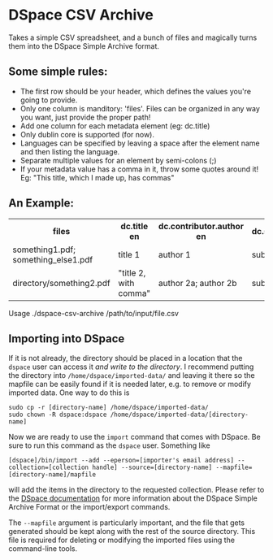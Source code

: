 DSpace CSV Archive
====================
Takes a simple CSV spreadsheet, and a bunch of files and magically turns them into the DSpace Simple Archive format. 

Some simple rules: 
-------------------
* The first row should be your header, which defines the values you're going to provide. 
* Only one column is manditory: 'files'. Files can be organized in any way you want, just provide the proper path!
* Add one column for each metadata element (eg: dc.title)
* Only dublin core is supported (for now).
* Languages can be specified by leaving a space after the element name and then listing the language.
* Separate multiple values for an element by semi-colons (;)
* If your metadata value has a comma in it, throw some quotes around it! Eg: "This title, which I made up, has commas"

An Example: 
-----------
<table>
	<tr>
		<th>files</th>
		<th>dc.title en</th>
		<th>dc.contributor.author en</th>
		<th>dc.subject</th>
		<th>dc.type</th>
	</tr>
	<tr>
		<td>something1.pdf; something_else1.pdf</td>
		<td>title 1</td>
		<td>author 1</td>
		<td>subject 1</td>
		<td>Report</td>
	</tr>
	<tr>
		<td>directory/something2.pdf</td>
		<td>"title 2, with comma"</td>
		<td>author 2a; author 2b</td>
		<td>subject 2</td>
		<td>Article</td>
	</tr>
</table>

Usage 
	./dspace-csv-archive /path/to/input/file.csv

Importing into DSpace
---------------------
If it is not already, the directory should be placed in a location that the
`dspace` user can access it *and write to the directory*. I recommend putting
the directory into `/home/dspace/imported-data/` and leaving it there so the
mapfile can be easily found if it is needed later, e.g. to remove or modify
imported data. One way to do this is

    sudo cp -r [directory-name] /home/dspace/imported-data/
    sudo chown -R dspace:dspace /home/dspace/imported-data/[directory-name]

Now we are ready to use the `import` command that comes with DSpace. Be sure
to run this command as the `dspace` user. Something like

    [dspace]/bin/import --add --eperson=[importer's email address] --collection=[collection handle] --source=[directory-name] --mapfile=[directory-name]/mapfile

will add the items in the directory to the requested collection. Please refer
to the [DSpace documentation](https://wiki.duraspace.org/display/DSDOC18/Importing+and+Exporting+Items+via+Simple+Archive+Format)
for more information about the DSpace Simple Archive Format or the
import/export commands.

The `--mapfile` argument is particularly important, and the file that gets
generated should be kept along with the rest of the source directory. This
file is required for deleting or modifying the imported files using the
command-line tools.
